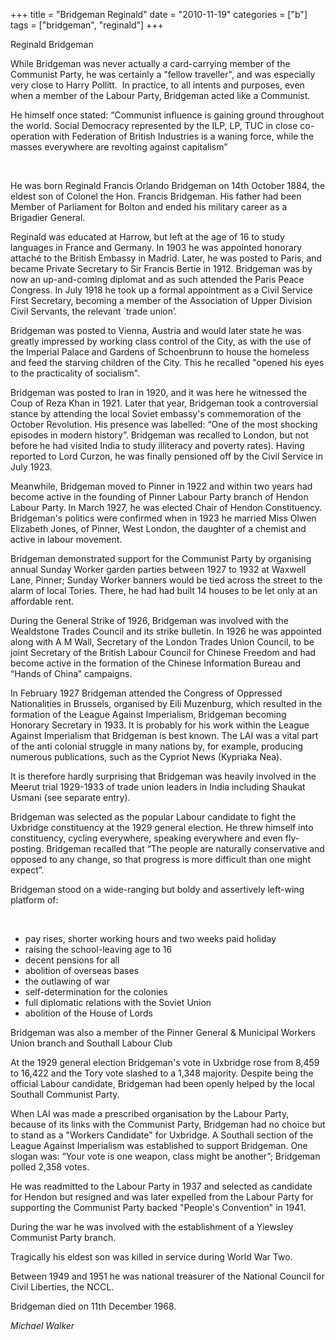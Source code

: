 +++
title = "Bridgeman Reginald"
date = "2010-11-19"
categories = ["b"]
tags = ["bridgeman", "reginald"]
+++

Reginald Bridgeman

While Bridgeman was never actually a card-carrying member of the Communist Party, he was certainly a "fellow traveller", and was especially very close to Harry Pollitt.  In practice, to all intents and purposes, even when a member of the Labour Party, Bridgeman acted like a Communist.

He himself once stated: “Communist influence is gaining ground throughout the world. Social Democracy represented by the ILP, LP, TUC in close co-operation with Federation of British Industries is a waning force, while the masses everywhere are revolting against capitalism”  
  
 

He was born Reginald Francis Orlando Bridgeman on 14th October 1884, the eldest son of Colonel the Hon. Francis Bridgeman. His father had been Member of Parliament for Bolton and ended his military career as a Brigadier General.

Reginald was educated at Harrow, but left at the age of 16 to study languages in France and Germany. In 1903 he was appointed honorary attaché to the British Embassy in Madrid. Later, he was posted to Paris, and became Private Secretary to Sir Francis Bertie in 1912. Bridgeman was by now an up-and-coming diplomat and as such attended the Paris Peace Congress. In July 1918 he took up a formal appointment as a Civil Service First Secretary, becoming a member of the Association of Upper Division Civil Servants, the relevant \`trade union’.

Bridgeman was posted to Vienna, Austria and would later state he was greatly impressed by working class control of the City, as with the use of the Imperial Palace and Gardens of Schoenbrunn to house the homeless and feed the starving children of the City. This he recalled "opened his eyes to the practicality of socialism".

Bridgeman was posted to Iran in 1920, and it was here he witnessed the Coup of Reza Khan in 1921. Later that year, Bridgeman took a controversial stance by attending the local Soviet embassy's commemoration of the October Revolution. His presence was labelled: “One of the most shocking episodes in modern history”. Bridgeman was recalled to London, but not before he had visited India to study illiteracy and poverty rates). Having reported to Lord Curzon, he was finally pensioned off by the Civil Service in July 1923.

Meanwhile, Bridgeman moved to Pinner in 1922 and within two years had become active in the founding of Pinner Labour Party branch of Hendon Labour Party. In March 1927, he was elected Chair of Hendon Constituency.  Bridgeman's politics were confirmed when in 1923 he married Miss Olwen Elizabeth Jones, of Pinner, West London, the daughter of a chemist and active in labour movement.

Bridgeman demonstrated support for the Communist Party by organising annual Sunday Worker garden parties between 1927 to 1932 at Waxwell Lane, Pinner; Sunday Worker banners would be tied across the street to the alarm of local Tories. There, he had had built 14 houses to be let only at an affordable rent.

During the General Strike of 1926, Bridgeman was involved with the Wealdstone Trades Council and its strike bulletin. In 1926 he was appointed along with A M Wall, Secretary of the London Trades Union Council, to be joint Secretary of the British Labour Council for Chinese Freedom and had become active in the formation of the Chinese Information Bureau and “Hands of China” campaigns.

In February 1927 Bridgeman attended the Congress of Oppressed Nationalities in Brussels, organised by Eili Muzenburg, which resulted in the formation of the League Against Imperialism, Bridgeman becoming Honorary Secretary in 1933. It is probably for his work within the League Against Imperialism that Bridgeman is best known. The LAI was a vital part of the anti colonial struggle in many nations by, for example, producing numerous publications, such as the Cypriot News (Kypriaka Nea).

It is therefore hardly surprising that Bridgeman was heavily involved in the Meerut trial 1929-1933 of trade union leaders in India including Shaukat Usmani (see separate entry).

Bridgeman was selected as the popular Labour candidate to fight the Uxbridge constituency at the 1929 general election. He threw himself into constituency, cycling everywhere, speaking everywhere and even fly-posting. Bridgeman recalled that “The people are naturally conservative and opposed to any change, so that progress is more difficult than one might expect”.

Bridgeman stood on a wide-ranging but boldy and assertively left-wing platform of:  
  
 

- pay rises, shorter working hours and two weeks paid holiday
- raising the school-leaving age to 16
- decent pensions for all
- abolition of overseas bases
- the outlawing of war
- self-determination for the colonies
- full diplomatic relations with the Soviet Union
- abolition of the House of Lords

Bridgeman was also a member of the Pinner General & Municipal Workers Union branch and Southall Labour Club

At the 1929 general election Bridgeman's vote in Uxbridge rose from 8,459 to 16,422 and the Tory vote slashed to a 1,348 majority. Despite being the official Labour candidate, Bridgeman had been openly helped by the local Southall Communist Party.

When LAI was made a prescribed organisation by the Labour Party, because of its links with the Communist Party, Bridgeman had no choice but to stand as a "Workers Candidate" for Uxbridge. A Southall section of the League Against Imperialism was established to support Bridgeman. One slogan was: “Your vote is one weapon, class might be another”; Bridgeman polled 2,358 votes.

He was readmitted to the Labour Party in 1937 and selected as candidate for Hendon but resigned and was later expelled from the Labour Party for supporting the Communist Party backed "People's Convention" in 1941.

During the war he was involved with the establishment of a Yiewsley Communist Party branch.

Tragically his eldest son was killed in service during World War Two.

Between 1949 and 1951 he was national treasurer of the National Council for Civil Liberties, the NCCL.

Bridgeman died on 11th December 1968.

_Michael Walker_
